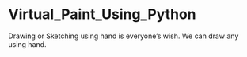 # Virtual_Paint_Using_Python
Drawing or Sketching using hand is everyone’s wish. We can draw any using hand.
